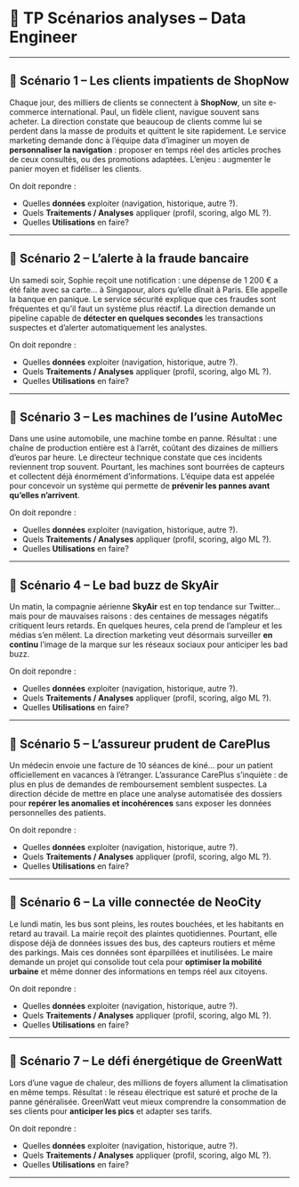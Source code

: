 # 📘 **TP Scénarios analyses – Data Engineer**

---

## 📝 **Scénario 1 – Les clients impatients de ShopNow**

Chaque jour, des milliers de clients se connectent à **ShopNow**, un site e-commerce international. Paul, un fidèle client, navigue souvent sans acheter. La direction constate que beaucoup de clients comme lui se perdent dans la masse de produits et quittent le site rapidement.
Le service marketing demande donc à l’équipe data d’imaginer un moyen de **personnaliser la navigation** : proposer en temps réel des articles proches de ceux consultés, ou des promotions adaptées. L’enjeu : augmenter le panier moyen et fidéliser les clients.

On doit repondre : 

* Quelles **données** exploiter (navigation, historique, autre ?).
* Quels **Traitements / Analyses** appliquer (profil, scoring, algo ML ?).
* Quelles **Utilisations** en faire?

---

## 📝 **Scénario 2 – L’alerte à la fraude bancaire**

Un samedi soir, Sophie reçoit une notification : une dépense de 1 200 € a été faite avec sa carte… à Singapour, alors qu’elle dînait à Paris. Elle appelle la banque en panique. Le service sécurité explique que ces fraudes sont fréquentes et qu’il faut un système plus réactif.
La direction demande un pipeline capable de **détecter en quelques secondes** les transactions suspectes et d’alerter automatiquement les analystes.

On doit repondre : 

* Quelles **données** exploiter (navigation, historique, autre ?).
* Quels **Traitements / Analyses** appliquer (profil, scoring, algo ML ?).
* Quelles **Utilisations** en faire?

---

## 📝 **Scénario 3 – Les machines de l’usine AutoMec**

Dans une usine automobile, une machine tombe en panne. Résultat : une chaîne de production entière est à l’arrêt, coûtant des dizaines de milliers d’euros par heure. Le directeur technique constate que ces incidents reviennent trop souvent. Pourtant, les machines sont bourrées de capteurs et collectent déjà énormément d’informations.
L’équipe data est appelée pour concevoir un système qui permette de **prévenir les pannes avant qu’elles n’arrivent**.

On doit repondre : 

* Quelles **données** exploiter (navigation, historique, autre ?).
* Quels **Traitements / Analyses** appliquer (profil, scoring, algo ML ?).
* Quelles **Utilisations** en faire?

---

## 📝 **Scénario 4 – Le bad buzz de SkyAir**

Un matin, la compagnie aérienne **SkyAir** est en top tendance sur Twitter… mais pour de mauvaises raisons : des centaines de messages négatifs critiquent leurs retards. En quelques heures, cela prend de l’ampleur et les médias s’en mêlent.
La direction marketing veut désormais surveiller **en continu** l’image de la marque sur les réseaux sociaux pour anticiper les bad buzz.

On doit repondre : 

* Quelles **données** exploiter (navigation, historique, autre ?).
* Quels **Traitements / Analyses** appliquer (profil, scoring, algo ML ?).
* Quelles **Utilisations** en faire?

---

## 📝 **Scénario 5 – L’assureur prudent de CarePlus**

Un médecin envoie une facture de 10 séances de kiné… pour un patient officiellement en vacances à l’étranger. L’assurance CarePlus s’inquiète : de plus en plus de demandes de remboursement semblent suspectes.
La direction décide de mettre en place une analyse automatisée des dossiers pour **repérer les anomalies et incohérences** sans exposer les données personnelles des patients.

On doit repondre : 

* Quelles **données** exploiter (navigation, historique, autre ?).
* Quels **Traitements / Analyses** appliquer (profil, scoring, algo ML ?).
* Quelles **Utilisations** en faire?

---

## 📝 **Scénario 6 – La ville connectée de NeoCity**

Le lundi matin, les bus sont pleins, les routes bouchées, et les habitants en retard au travail. La mairie reçoit des plaintes quotidiennes. Pourtant, elle dispose déjà de données issues des bus, des capteurs routiers et même des parkings. Mais ces données sont éparpillées et inutilisées.
Le maire demande un projet qui consolide tout cela pour **optimiser la mobilité urbaine** et même donner des informations en temps réel aux citoyens.

On doit repondre : 

* Quelles **données** exploiter (navigation, historique, autre ?).
* Quels **Traitements / Analyses** appliquer (profil, scoring, algo ML ?).
* Quelles **Utilisations** en faire?

---

## 📝 **Scénario 7 – Le défi énergétique de GreenWatt**

Lors d’une vague de chaleur, des millions de foyers allument la climatisation en même temps. Résultat : le réseau électrique est saturé et proche de la panne généralisée.
GreenWatt veut mieux comprendre la consommation de ses clients pour **anticiper les pics** et adapter ses tarifs.

On doit repondre : 

* Quelles **données** exploiter (navigation, historique, autre ?).
* Quels **Traitements / Analyses** appliquer (profil, scoring, algo ML ?).
* Quelles **Utilisations** en faire?

---